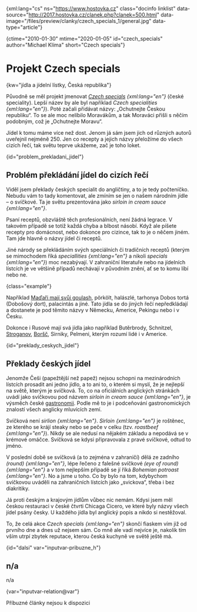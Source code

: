 
{xml:lang="cs" ns="https://www.hostovka.cz" class="docinfo linklist" data-source="http://2017.hostovka.cz/clanek.php?clanek=500.html" data-image="/files/preview/clanky/czech\_specials\_1/general.jpg" data-type="article"}

{ctime="2010-01-30" mtime="2020-01-05" id="czech_specials" author="Michael Klíma" short="Czech specials"}

# Projekt Czech specials

<!-- generated attribute kw by user_udpatekw.sh on 2020-05-12, do not edit -->

{kw="jídla a jídelní lístky, Česká republika"}

Původně se měl projekt jmenovat _[Czech specials][1] {xml:lang="en"}_ (české speciality). Lepší název by ale byl například _Czech specialities {xml:lang="en"}_). Poté začali přidávat názvy: „Ochutnejte Českou republiku“. To se ale moc nelíbilo Moravákům, a tak Moraváci přišli s něčím podobným, což je „Ochutnejte Moravu“. 

Jídel k tomu máme více než dost. Jenom já sám jsem jich od různých autorů uveřejnil nejméně 250. Jen co recepty a jejich názvy přeložíme do všech cizích řečí, tak světu teprve ukážeme, zač je toho loket.

{id="problem\_prekladani\_jidel"}

## Problém překládání jídel do cizích řečí

Viděl jsem překlady českých specialit do angličtiny, a to je tedy počteníčko. Nebudu vám to tady komentovat, ale zmíním se jen o našem národním jídle – o svíčkové. Ta je světu prezentována jako _sirloin in cream sauce {xml:lang="en"}_.

Psaní receptů, obzvláště těch profesionálních, není žádná legrace. V takovém případě se totiž každá chyba a blbost násobí. Když ale píšete recepty pro domácnost, nebo dokonce pro cizince, tak to je o něčem jiném. Tam jde hlavně o názvy jídel či receptů.

Jiné národy se překládáním svých speciálních či tradičních receptů (kterým se mimochodem říká _speciallities {xml:lang="en"}_ a nikoli _specials {xml:lang="en"}_) moc nezabývají. V zahraniční literatuře nebo na jídelních lístcích je ve většině případů nechávají v původním znění, ať se to komu líbí nebo ne.

{class="example"}

Například [Maďaři mají svůj goulash][2], pörkölt, halászlé, tarhonya Dobos tortá (Dobošový dort), palacintás a jiné. Tato jídla se do jiných řečí nepředkládají a dostanete je pod těmito názvy v Německu, Americe, Pekingu nebo i v Česku.

Dokonce i Rusové mají svá jídla jako například Butěrbrody, Schnitzel, [Stroganov][3], [Boršč][4], Sirniky, Pelmeni, kterým rozumí lidé i v Americe.

{id="preklady\_ceskych\_jidel"}

## Překlady českých jídel

Jenomže Češi (papežtější než papež) nejsou schopni na mezinárodních lístcích prosadit ani jedno jídlo, a to ani to, o kterém si myslí, že je nejlepší na světě, kterým je svíčková. To, co na oficiálních anglických stránkách uvádí jako svíčkovou pod názvem _sirloin in cream sauce {xml:lang="en"}_, je výsměch české [gastronomii][5]. Podle mě to je i podceňování gastronomických znalostí všech anglicky mluvících zemí.

Svíčková není _sirlion {xml:lang="en"}_. _Sirloin {xml:lang="en"}_ je roštěnec, ze kterého se krájí steaky nebo se peče v celku (tzv. _roastbeef {xml:lang="en"}_). Nikdy se ale nedusí na nějakém základu a nepodává se v krémové omáčce. Svíčková se kdysi připravovala z pravé svíčkové, odtud to jméno.

V poslední době se svíčková (a to zejména v zahraničí) dělá ze zadního _(round) {xml:lang="en"}_, lépe řečeno z falešné svíčkové _(eye of round) {xml:lang="en"}_ a v tom nejlepším případě se jí říká _Bohemian potroast {xml:lang="en"}_. No a jsme u toho. Co by bylo na tom, kdybychom svíčkovou uváděli na zahraničních lístcích jako „svickova“, třeba i bez diakritiky.

Já proti českým a krajovým jídlům vůbec nic nemám. Kdysi jsem měl českou restauraci v české čtvrti Chicaga Cicero, ve které byly názvy všech jídel psány česky. U každého jídla byl anglický popis a nikdo si nestěžoval.

To, že celá akce _Czech specials {xml:lang="en"}_ skončí fiaskem vím již od prvního dne a dnes už nejsem sám. Co mně ale vadí nejvíce je, nakolik tím vším utrpí zbytek reputace, kterou česká kuchyně ve světě ještě má.

{id="dalsi" var="inputvar-pribuzne_h"}

## n/a

n/a

{var="inputvar-relation@var"}

Příbuzné články nejsou k dispozici

 [1]: http://www.czechspecials.cz
 [2]: gulas
 [3]: stroganov
 [4]: borsc
 [5]: gastronomie

